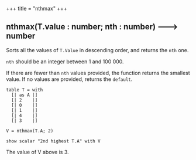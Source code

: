 +++
title = "nthmax"
+++

## nthmax(T.value : number; nth : number) 🡒 number

Sorts all the values of `T.Value` in descending order, and returns the `nth` one.

`nth` should be an integer between 1 and 100&nbsp;000. 

If there are fewer than `nth` values provided, the function returns the smallest value. If no values are provided, returns the `default`. 

```envision
table T = with
  [| as A |]
  [| 2    |]
  [| 0    |]
  [| 1    |]
  [| 4    |]
  [| 3    |]

V = nthmax(T.A; 2)

show scalar "2nd highest T.A" with V
```

The value of V above is 3. 

